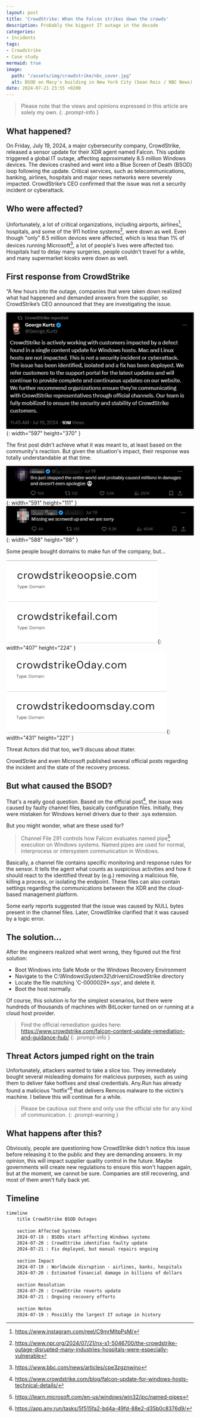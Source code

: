 ```yaml
---
layout: post
title: 'CrowdStrike: When the Falcon strikes down the crowds'
description: Probably the biggest IT outage in the decade
categories:
- Incidents
tags:
- Crowdstrike
- Case study
mermaid: true
image:
  path: "/assets/img/crowdstrike/nbc_cover.jpg"
  alt: BSOD on Macy's building in New York City (Sean Reis / NBC News)
date: 2024-07-21 23:55 +0200
---
```

> Please note that the views and opinions expressed in this article are solely my own.
{: .prompt-info }

## What happened?

On Friday, July 19, 2024, a major cybersecurity company, CrowdStrike, released a sensor update for their XDR agent named Falcon. This update triggered a global IT outage, affecting approximately 8.5 million Windows devices. The devices crashed and went into a Blue Screen of Death (BSOD) loop following the update. Critical services, such as telecommunications, banking, airlines, hospitals and major news networks were severely impacted. CrowdStrike’s CEO confirmed that the issue was not a security incident or cyberattack.

## Who were affected?

Unfortunately, a lot of critical organizations, including airports, airlines[^timelapse], hospitals, and some of the 911 hotline systems[^hotlines], were down as well.
Even though "only" 8.5 million devices were affected, which is less than 1% of devices running Microsoft[^microsoft], a lot of people's lives were affected too. Hospitals had to delay many surgeries, people couldn't travel for a while, and many supermarket kiosks were down as well.

## First response from CrowdStrike

“A few hours into the outage, companies that were taken down realized what had happened and demanded answers from the supplier, so CrowdStrike’s CEO announced that they are investigating the issue.

![Desktop View](/assets/img/crowdstrike/george_kurtz_post.png){: width="597" height="370" }

The first post didn't achieve what it was meant to, at least based on the community's reaction. But given the situation's impact, their response was totally understandable at that time.

![Desktop View](/assets/img/crowdstrike/random_comment_1.png){: width="591" height="111" }
![Desktop View](/assets/img/crowdstrike/random_comment_2.png){: width="588" height="98" }

Some people bought domains to make fun of the company, but... 

![Desktop View](/assets/img/crowdstrike/domains_1.png){: width="407" height="224" }
![Desktop View](/assets/img/crowdstrike/domains_2.png){: width="431" height="221" }

Threat Actors did that too, we'll discuss about itlater.

CrowdStrike and even Microsoft published several official posts regarding the incident and the state of the recovery process.

## But what caused the BSOD?

That's a really good question. Based on the official post[^post1], the issue was caused by faulty channel files, basically configuration files. Initially, they were mistaken for Windows kernel drivers due to their .sys extension.

But you might wonder, what are these used for?

> Channel File 291 controls how Falcon evaluates named pipe[^pipes] execution on Windows systems. Named pipes are used for normal, interprocess or intersystem communication in Windows.

Basically, a channel file contains specific monitoring and response rules for the sensor. It tells the agent what counts as suspicious activities and how it should react to the identified threat by (e.g.) removing a malicious file, killing a process, or isolating the endpoint. These files can also contain settings regarding the communications between the XDR and the cloud-based management platform.

Some early reports suggested that the issue was caused by NULL bytes present in the channel files. Later, CrowdStrike clarified that it was caused by a logic error. 

## The solution...

After the engineers realized what went wrong, they figured out the first solution:

- Boot Windows into Safe Mode or the Windows Recovery Environment
- Navigate to the C:\Windows\System32\drivers\CrowdStrike directory
- Locate the file matching 'C-0000029*.sys', and delete it.
- Boot the host normally.

Of course, this solution is for the simplest scenarios, but there were hundreds of thousands of machines with BitLocker turned on or running at a cloud host provider.

> Find the official remediation guides here: https://www.crowdstrike.com/falcon-content-update-remediation-and-guidance-hub/
{: .prompt-info }

## Threat Actors jumped right on the train

Unfortunately, attackers wanted to take a slice too. They immediately bought several misleading domains for malicious purposes, such as using them to deliver fake hotfixes and steal credentials. Any.Run has already found a malicious "hotfix"[^anyrun1] that delivers Remcos malware to the victim's machine. I believe this will continue for a while.

> Please be cautious out there and only use the official site for any kind of communication.
{: .prompt-warning }

## What happens after this?

Obviously, people are questioning how CrowdStrike didn't notice this issue before releasing it to the public and they are demanding answers. In my opinion, this will impact supplier quality control in the future. Maybe governments will create new regulations to ensure this won't happen again, but at the moment, we cannot be sure. Companies are still recovering, and most of them aren't fully back yet.

## Timeline

```mermaid
timeline
    title CrowdStrike BSOD Outages

    section Affected Systems
    2024-07-19 : BSODs start affecting Windows systems
    2024-07-20 : CrowdStrike identifies faulty update
    2024-07-21 : Fix deployed, but manual repairs ongoing

    section Impact
    2024-07-19 : Worldwide disruption - airlines, banks, hospitals
    2024-07-20 : Estimated financial damage in billions of dollars

    section Resolution
    2024-07-20 : CrowdStrike reverts update
    2024-07-21 : Ongoing recovery efforts

    section Notes
    2024-07-19 : Possibly the largest IT outage in history
```


[^post1]: <https://www.crowdstrike.com/blog/falcon-update-for-windows-hosts-technical-details/>
[^pipes]: <https://learn.microsoft.com/en-us/windows/win32/ipc/named-pipes>
[^timelapse]: <https://www.instagram.com/reel/C9mrMltpPsM/>
[^hotlines]: <https://www.npr.org/2024/07/21/nx-s1-5046700/the-crowdstrike-outage-disrupted-many-industries-hospitals-were-especially-vulnerable>
[^microsoft]: <https://www.bbc.com/news/articles/cpe3zgznwjno>
[^anyrun1]: <https://app.any.run/tasks/5f515fa2-bd4a-49fd-88e2-d35b0c8376d9/>

